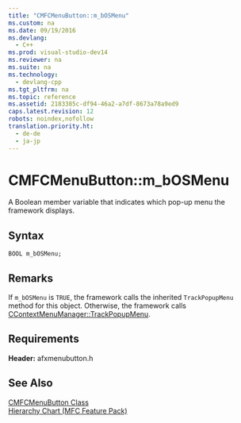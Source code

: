 ```yaml
---
title: "CMFCMenuButton::m_bOSMenu"
ms.custom: na
ms.date: 09/19/2016
ms.devlang: 
  - C++
ms.prod: visual-studio-dev14
ms.reviewer: na
ms.suite: na
ms.technology: 
  - devlang-cpp
ms.tgt_pltfrm: na
ms.topic: reference
ms.assetid: 2183385c-df94-46a2-a7df-8673a78a9ed9
caps.latest.revision: 12
robots: noindex,nofollow
translation.priority.ht: 
  - de-de
  - ja-jp
---
```

# CMFCMenuButton::m_bOSMenu
A Boolean member variable that indicates which pop-up menu the framework displays.  
  
## Syntax  
  
```  
BOOL m_bOSMenu;  
```  
  
## Remarks  
 If `m_bOSMenu` is `TRUE`, the framework calls the inherited `TrackPopupMenu` method for this object. Otherwise, the framework calls [CContextMenuManager::TrackPopupMenu](../vs140/CContextMenuManager--TrackPopupMenu.md).  
  
## Requirements  
 **Header:** afxmenubutton.h  
  
## See Also  
 [CMFCMenuButton Class](../vs140/CMFCMenuButton-Class.md)   
 [Hierarchy Chart (MFC Feature Pack)](../vs140/Hierarchy-Chart.md)